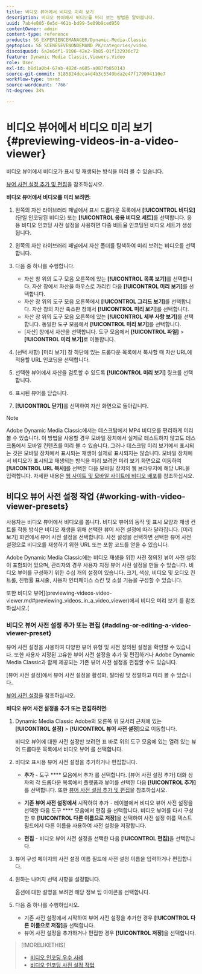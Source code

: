 ```yaml
---
title: 비디오 뷰어에서 비디오 미리 보기
description: 비디오 뷰어에서 비디오를 미리 보는 방법을 알아봅니다.
uuid: 7ab4e805-6e5d-461b-bd99-5e09b9ced950
contentOwner: admin
content-type: reference
products: SG_EXPERIENCEMANAGER/Dynamic-Media-Classic
geptopics: SG_SCENESEVENONDEMAND_PK/categories/video
discoiquuid: 6a2e6df1-9186-42e2-9b85-01f132936c72
feature: Dynamic Media Classic,Viewers,Video
role: User
exl-id: b8d1a0b4-67ab-482d-a685-a087fb850143
source-git-commit: 3185824deca4d4b3c5549bda2e47f179094110e7
workflow-type: tm+mt
source-wordcount: '766'
ht-degree: 34%

---
```


# 비디오 뷰어에서 비디오 미리 보기{#previewing-videos-in-a-video-viewer}

비디오 뷰어에서 비디오가 표시 및 재생되는 방식을 미리 볼 수 있습니다.

[뷰어 사전 설정 추가 및 편집](application-setup.md#adding_and_editing_viewer_presets)을 참조하십시오.

**비디오 뷰어에서 비디오를 미리 보려면:**

1. 왼쪽의 자산 라이브러리 패널에서 표시 드롭다운 목록에서 **[!UICONTROL 비디오]**(단일 인코딩된 비디오) 또는 **[!UICONTROL 응용 비디오 세트]**&#x200B;를 선택합니다. 응용 비디오 인코딩 사전 설정을 사용하면 다중 비트율 인코딩된 비디오 세트가 생성됩니다.
1. 왼쪽의 자산 라이브러리 패널에서 자산 폴더를 탐색하여 미리 보려는 비디오를 선택합니다.
1. 다음 중 하나를 수행합니다.

   * 자산 창 위의 도구 모음 오른쪽에 있는 **[!UICONTROL 목록 보기]**&#x200B;를 선택합니다. 자산 창에서 자산을 마우스로 가리킨 다음 **[!UICONTROL 미리 보기]**&#x200B;를 선택합니다.
   * 자산 창 위의 도구 모음 오른쪽에서 **[!UICONTROL 그리드 보기]**&#x200B;를 선택합니다. 자산 창의 자산 축소판 창에서 **[!UICONTROL 미리 보기]**&#x200B;를 선택합니다.
   * 자산 창 위의 도구 모음 오른쪽에 있는 **[!UICONTROL 세부 사항 보기]**&#x200B;를 선택합니다. 동일한 도구 모음에서 **[!UICONTROL 미리 보기]**&#x200B;를 선택합니다.
   * [자산] 창에서 자산을 선택합니다. 도구 모음에서 **[!UICONTROL 파일]** > **[!UICONTROL 미리 보기]**&#x200B;로 이동합니다.

1. (선택 사항) [미리 보기] 창 하단에 있는 드롭다운 목록에서 복사할 때 자산 URL에 적용할 URL 인코딩을 선택합니다.
1. 선택한 뷰어에서 자산을 검토할 수 있도록 **[!UICONTROL 미리 보기]** 링크를 선택합니다.
1. 표시된 뷰어를 닫습니다.
1. **[!UICONTROL 닫기]**&#x200B;를 선택하여 자산 화면으로 돌아갑니다.

>[!NOTE]
>
>Adobe Dynamic Media Classic에서는 데스크탑에서 MP4 비디오를 편리하게 미리 볼 수 있습니다. 이 방법을 사용할 경우 모바일 장치에서 실제로 테스트하지 않고도 데스크톱에서 모바일 컨텐츠를 미리 볼 수 있습니다. 그러나 데스크탑 미리 보기에서 표시되는 것은 모바일 장치에서 표시되는 재생이 실제로 표시되지는 않습니다. 모바일 장치에서 비디오가 표시되고 재생되는 방식을 미리 보려면 미리 보기 화면으로 이동하여 **[!UICONTROL URL 복사]**&#x200B;를 선택한 다음 모바일 장치의 웹 브라우저에 해당 URL을 입력합니다. 자세한 내용은 [웹 사이트 및 모바일 사이트에 비디오 배포](deploying-video-websites-mobile-sites.md#deploying_video_to_your_websites_and_mobile_sites)를 참조하십시오.

## 비디오 뷰어 사전 설정 작업 {#working-with-video-viewer-presets}

사용자는 비디오 뷰어에서 비디오를 봅니다. 비디오 뷰어의 동작 및 표시 모양과 재생 컨트롤 작동 방식은 비디오 재생을 위해 선택한 뷰어 사전 설정에 따라 달라집니다. [미리 보기] 화면에서 뷰어 사전 설정을 선택합니다. 사전 설정을 선택하면 선택한 뷰어 사전 설정으로 비디오를 재생하기 위한 URL 또는 포함 코드를 얻을 수 있습니다.

Adobe Dynamic Media Classic에는 비디오 재생을 위한 사전 정의된 뷰어 사전 설정이 포함되어 있으며, 관리자의 경우 사용자 지정 뷰어 사전 설정을 만들 수 있습니다. 비디오 뷰어를 구성하기 위한 수십 개의 설정이 있습니다. 크기, 색상, 비디오 및 오디오 컨트롤, 진행률 표시줄, 사용자 인터페이스 스킨 및 소셜 기능을 구성할 수 있습니다.

또한 비디오 뷰어](previewing-videos-video-viewer.md#previewing_videos_in_a_video_viewer)에서 비디오 미리 보기 를 참조하십시오.[

### 비디오 뷰어 사전 설정 추가 또는 편집 {#adding-or-editing-a-video-viewer-preset}

뷰어 사전 설정을 사용하여 다양한 뷰어 유형 및 사전 정의된 설정을 확인할 수 있습니다. 또한 사용자 지정된 고유한 뷰어 사전 설정을 추가 및 편집하거나 Adobe Dynamic Media Classic과 함께 제공되는 기존 뷰어 사전 설정을 편집할 수도 있습니다.

[뷰어 사전 설정]에서 뷰어 사전 설정을 활성화, 필터링 및 정렬하고 미리 볼 수 있습니다.

[뷰어 사전 설정](application-setup.md#viewer_presets)을 참조하십시오.

**비디오 뷰어 사전 설정을 추가 또는 편집하려면:**

1. Dynamic Media Classic Adobe의 오른쪽 위 모서리 근처에 있는 **[!UICONTROL 설정]** > **[!UICONTROL 뷰어 사전 설정]**&#x200B;으로 이동합니다.

   비디오 뷰어에 대한 사전 설정만 보려면 표 바로 위의 도구 모음에 있는 열려 있는 뷰어 드롭다운 목록에서 비디오 뷰어 를 선택합니다.

1. 비디오 표시용 뷰어 사전 설정을 추가하거나 편집합니다.

   * **추가**  - 도구  **** 모음에서 추가 를 선택합니다. [뷰어 사전 설정 추가] 대화 상자의 각 드롭다운 목록에서 플랫폼과 뷰어를 선택한 다음 **[!UICONTROL 추가]**&#x200B;를 선택합니다.
   또한 [뷰어 사전 설정 추가 및 편집](application-setup.md#adding_and_editing_viewer_presets)을 참조하십시오.

   * **기존 뷰어 사전 설정에서**  시작하여 추가 - 테이블에서 비디오 뷰어 사전 설정을 선택한 다음 도구  **** 모음에서 편집 을 선택합니다.
   비디오 뷰어를 다시 구성한 후 **[!UICONTROL 다른 이름으로 저장]**&#x200B;을 선택하여 사전 설정 이름 텍스트 필드에서 다른 이름을 사용하여 사전 설정을 저장합니다.

   * **편집**  - 비디오 뷰어 사전 설정을 선택한 다음  **[!UICONTROL 편집]**&#x200B;을 선택합니다.



1. 뷰어 구성 페이지의 사전 설정 이름 필드에 사전 설정 이름을 입력하거나 편집합니다.
1. 원하는 나머지 선택 사항을 설정합니다.

   옵션에 대한 설명을 보려면 해당 정보 팁 아이콘을 선택합니다.

1. 다음 중 하나를 수행하십시오.

   * 기존 사전 설정에서 시작하여 뷰어 사전 설정을 추가한 경우 **[!UICONTROL 다른 이름으로 저장]**&#x200B;을 선택합니다.
   * 뷰어 사전 설정을 추가하거나 편집한 경우 **[!UICONTROL 저장]**&#x200B;을 선택합니다.

>[!MORELIKETHIS]
>
>* [비디오 인코딩 우수 사례](uploading-encoding-videos.md#best_practices_for_video_encoding)
>* [비디오 인코딩 사전 설정 작업](uploading-encoding-videos.md#working_with_video_encoding_presets)

